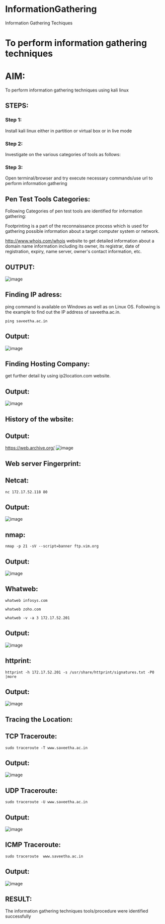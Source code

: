 # InformationGathering
Information Gathering Techiques

# To perform information gathering techniques

# AIM:

To perform information gathering techniques using kali linux 

## STEPS:

### Step 1:

Install kali linux either in partition or virtual box or in live mode

### Step 2:

Investigate on the various categories of tools as follows:

### Step 3:
Open terminal/browser and try execute necessary commands/use url to perform information gathering
## Pen Test Tools Categories:
Following Categories of pen test tools are identified for information gathering:

Footprinting is a part of the reconnaissance process which is used for gathering possible information about a target computer system or network.

http://www.whois.com/whois website to get detailed information about a domain name information including its owner, its registrar, date of registration, expiry, name server, owner's contact information, etc.


## OUTPUT:
![image](https://github.com/Bharath745/InformationGathering/assets/94508354/aae37299-680c-4731-86a1-67ca02b7f206)


## Finding IP adress:
ping command is available on Windows as well as on Linux OS. Following is the example to find out the IP address of saveetha.ac.in.
```
ping saveetha.ac.in
```
## Output:
![image](https://github.com/Bharath745/InformationGathering/assets/94508354/c9af43a9-8839-4ee9-82d2-9a0fb7559bf2)


## Finding Hosting Company:
get further detail by using ip2location.com website.

## Output:
![image](https://github.com/Bharath745/InformationGathering/assets/94508354/930176e1-2968-4594-bbed-945afed13e13)


## History of the wbsite:
## Output:
https://web.archive.org/
![image](https://github.com/Bharath745/InformationGathering/assets/94508354/bb0e6cac-0ddf-4acb-948b-b502324f2101)


## Web server Fingerprint:
## Netcat:
```
nc 172.17.52.118 80
```
## Output:
![image](https://github.com/Bharath745/InformationGathering/assets/94508354/defc951b-f866-42be-9d1f-c18116a4e17f)


## nmap:
```
nmap -p 21 -sV --script=banner ftp.vim.org
```
## Output:
![image](https://github.com/Bharath745/InformationGathering/assets/94508354/e1369e73-db6d-4445-ae2c-038451fa8ba8)


## Whatweb:
```
whatweb infosys.com
```
```
whatweb zoho.com
```
```
whatweb -v -a 3 172.17.52.201
```
## Output:
![image](https://github.com/Bharath745/InformationGathering/assets/94508354/aaefbcb8-b3de-4593-bd4f-c2641a89653b)


## httprint:
```
httprint -h 172.17.52.201 -s /usr/share/httprint/signatures.txt -P0 |more
```
## Output:
![image](https://github.com/Bharath745/InformationGathering/assets/94508354/f356b9e5-c3bb-44f8-b96c-b6d5ce22cdcb)


## Tracing the Location:
## TCP Traceroute:
```
sudo traceroute -T www.saveetha.ac.in
```
## Output:
![image](https://github.com/Bharath745/InformationGathering/assets/94508354/1cb051dd-da76-4c79-b02b-f16976e3f31e)


## UDP Traceroute:
```
sudo traceroute -U www.saveetha.ac.in
```
## Output:
![image](https://github.com/Bharath745/InformationGathering/assets/94508354/2f599a50-6143-412a-a2cb-7f9f6c23caec)


## ICMP Traceroute:
```
sudo traceroute  www.saveetha.ac.in
```
## Output:
![image](https://github.com/Bharath745/InformationGathering/assets/94508354/20aa8e46-a452-444d-845f-8f23acc02f51)






## RESULT:
The information gathering techniques tools/procedure were  identified successfully
